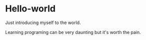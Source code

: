 # Hello-world
Just introducing myself to the world.<p>
Learning programing can be very daunting but it's worth the pain.</p>
